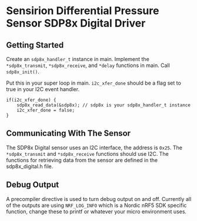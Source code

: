 # Sensirion Differential Pressure Sensor SDP8x Digital Driver

## Getting Started
Create an `sdp8x_handler_t` instance in main. Implement the `*sdp8x_transmit`, `*sdp8x_receive`, and `*delay` functions in main. Call `sdp8x_init()`.

Put this in your super loop in main. `i2c_xfer_done` should be a flag set to true in your I2C event handler.
```
if(i2c_xfer_done) {
    sdp8x_read_data(&sdp8x); // sdp8x is your sdp8x_handler_t instance
    i2c_xfer_done = false;
}
```

## Communicating With The Sensor
The SDP8x Digital sensor uses an I2C interface, the address is `0x25`. The `*sdp8x_transmit` and `*sdp8x_receive` functions should use I2C. The functions for retrieving data from the sensor are defined in the sdp8x_digital.h file. 

## Debug Output
A precompiler directive is used to turn debug output on and off. Currently all of the outputs are using `NRF_LOG_INFO` which is a Nordic nRF5 SDK specific function, change these to printf or whatever your micro environment uses. 
